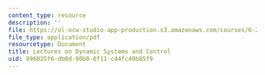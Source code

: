 ```yaml
---
content_type: resource
description: ''
file: https://ol-ocw-studio-app-production.s3.amazonaws.com/courses/6-241j-dynamic-systems-and-control-spring-2011/996025f6db0d90b00f11c44fc49b85f9_MIT6_241JS11_textbook.pdf
file_type: application/pdf
resourcetype: Document
title: Lectures on Dynamic Systems and Control
uid: 996025f6-db0d-90b0-0f11-c44fc49b85f9
---
```

